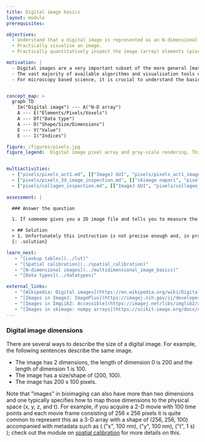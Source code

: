 ```yaml
---
title: Digital image basics
layout: module
prerequisites:

objectives:
  - Understand that a digital image is represented as an N-dimensional array.
  - Practically visualise an image.
  - Practically quantitatively inspect the image (array) elements (pixels, voxels).

motivation: |
  - Digital images are a very important subset of the more general [mathematical definition](https://mathworld.wolfram.com/Image.html) of an image. 
  - The vast majority of available algorithms and visualisation tools operate on digital images and all (as far as we know) scientific microscopes output digital images. 
  - For microscopy based science, it is crucial to understand the basic properties of digitial images and how to effectively inspect their content.


concept_map: >
  graph TD
    Im("Digital image") --- A("N-D array")
    A --- E("Elements/Pixels/Voxels")
    A --- DT("Data type")
    A --- D("Shape/Size/Dimensions")
    E --- V("Value")
    E --- I("Indices")

figure: /figures/pixels.jpg
figure_legend:  Digital image pixel array and gray-scale rendering. This array (image) has two dimensions with 21 x 21 elements (pixels). The pixel values (black numbers) can be addressed by their respective pixel indices (green numbers).


multiactivities:
  - ["pixels/pixels_act1.md", [["ImageJ GUI", "pixels/pixels_act1_imagejgui.md"], ["skimage napari", "pixels/pixels_act1_skimage_napari.py"], ["MATLAB", "pixels/pixels_act1_matlab.m"], ["Galaxy", "pixels/pixels_act1_galaxy.md"]]]
  - ["pixels/pixels_3d_image_inspection.md", [["skimage napari", "pixels/pixels_3d_image_inspection_skimage_napari.py"]]]
  - ["pixels/collagen_inspection.md", [["ImageJ GUI", "pixels/collagen_inspection_imagejgui.md"]]]
  
assessment: |

  ### Answer the question

  1. If someome gives you a 2D image file and tells you to measure the value of the pixel at the indices `(7,8)` without telling you which programming language to use. Is that a precise enough instruction? If not, how many different pixels could that actually refer to?  

  > ## Solution
  > 1. Unfortunately this instruction is not precise enough and, in practice it could refer to four different pixels, depending on whether this is meant to be zero or one-based indexing and depending whether this is row or column-major ordering. See [here for more details](https://en.wikipedia.org/wiki/Row-_and_column-major_order).
  {: .solution} 

learn_next:
   - "[Lookup tables](../lut)"
   - "[Spatial calibration](../spatial_calibration)"
   - "[N-dimensional images](../multidimensional_image_basics)"
   - "[Data types](../datatypes)"

external_links:
   - "[Wikipedia: Digital images](https://en.wikipedia.org/wiki/Digital_image)"
   - "[Images in ImageJ: ImagePlus](https://imagej.nih.gov/ij/developer/api/ij/ij/ImagePlus.html)"
   - "[Images in ImgLib2: Accessible](https://imagej.net/libs/imglib2/accessibles)"
   - "[Images in skimage: numpy arrays](https://scikit-image.org/docs/dev/user_guide/numpy_images.html)"
---
```


### Digital image dimensions

There are several ways to describe the size of a digital image. For example, the following sentences describe the same image.

- The image has 2 dimensions, the length of dimension 0 is 200 and the length of dimension 1 is 100.
- The image has a size/shape of (200, 100).
- The image has 200 x 100 pixels.

Note that "images" in bioimaging can also have more than two dimensions and one typically specifies how to map those dimensions to the physical space (x, y, z, and t). For example, if you acquire a 2-D movie with 100 time points and each movie frame consisting of 256 x 256 pixels it is quite common to represent this as a 3-D array with a shape of (256, 256, 100) accompanied with metadata such as ( ("x", 100 nm), ("y", 100 nm), ("t", 1 s) ); check out the module on [spatial calibration](../spatial_calibration) for more details on this.



